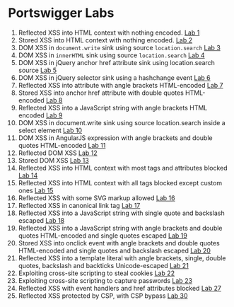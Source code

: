# Portswigger Labs

1. Reflected XSS into HTML context with nothing encoded. [Lab 1](./Lab%201/)
2. Stored XSS into HTML context with nothing encoded. [Lab 2](./Lab%202/)
3. DOM XSS in `document.write` sink using source `location.search` [Lab 3](./Lab%203/)
4. DOM XSS in `innerHTML` sink using source `location.search` [Lab 4](./Lab%204/)
5. DOM XSS in jQuery anchor href attribute sink using location.search source [Lab 5](./Lab%205/)
6. DOM XSS in jQuery selector sink using a hashchange event [Lab 6](./Lab%206/)
7. Reflected XSS into attribute with angle brackets HTML-encoded [Lab 7](./Lab%207/)
8. Stored XSS into anchor href attribute with double quotes HTML-encoded [Lab 8](./Lab%208/)
9. Reflected XSS into a JavaScript string with angle brackets HTML encoded [Lab 9](./Lab%209/)
10. DOM XSS in document.write sink using source location.search inside a select element [Lab 10](./Lab%2010/)
11. DOM XSS in AngularJS expression with angle brackets and double quotes HTML-encoded [Lab 11](./Lab%2011/)
12. Reflected DOM XSS [Lab 12](./Lab%2012/)
13. Stored DOM XSS [Lab 13](./Lab%2013/)
14. Reflected XSS into HTML context with most tags and attributes blocked [Lab 14](./Lab%2014/)
15. Reflected XSS into HTML context with all tags blocked except custom ones [Lab 15](./Lab%2015/)
16. Reflected XSS with some SVG markup allowed [Lab 16](./Lab%2016/)
17. Reflected XSS in canonical link tag [Lab 17](./Lab%2017/)
18. Reflected XSS into a JavaScript string with single quote and backslash escaped [Lab 18](./Lab%2018/)
19. Reflected XSS into a JavaScript string with angle brackets and double quotes HTML-encoded and single quotes escaped [Lab 19](./Lab%2019/)
20. Stored XSS into onclick event with angle brackets and double quotes HTML-encoded and single quotes and backslash escaped [Lab 20](./Lab%2020/)
21. Reflected XSS into a template literal with angle brackets, single, double quotes, backslash and backticks Unicode-escaped [Lab 21](./Lab%2021/)
22. Exploiting cross-site scripting to steal cookies [Lab 22](./Lab%2022/)
23. Exploiting cross-site scripting to capture passwords [Lab 23](./Lab%2023/)
24. Reflected XSS with event handlers and href attributes blocked [Lab 27](./Lab%2027/)
25. Reflected XSS protected by CSP, with CSP bypass [Lab 30](./Lab%2030/)
